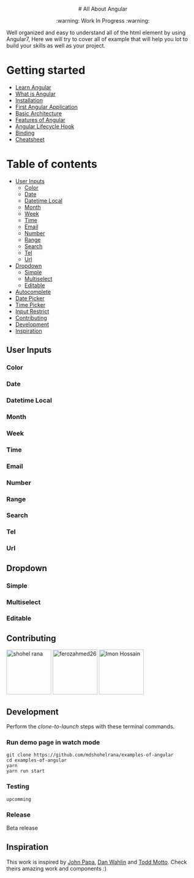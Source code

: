 <p align="center"> # All About Angular </p>
<p align="center">:warning: Work In Progress :warning:</p>

Well organized and easy to understand all of the html element by using Angular7, Here we will try to cover all of example that will help you lot to build your skills as well as your project.

Getting started
=================
* [Learn Angular](https://github.com/mdshohelrana/examples-of-angular/wiki)
* [What is Angular](https://github.com/mdshohelrana/examples-of-angular/wiki/angular)
* [Installation](https://github.com/mdshohelrana/examples-of-angular/wiki/Installation)
* [First Angular Application](https://github.com/mdshohelrana/examples-of-angular/wiki/First-Angular-Application)
* [Basic Architecture](https://github.com/mdshohelrana/examples-of-angular/wiki/Basic-Architecture)
* [Features of Angular](https://github.com/mdshohelrana/examples-of-angular/wiki/Features-of-Angular)
* [Angular Lifecycle Hook](https://github.com/mdshohelrana/examples-of-angular/wiki/Angular-Lifecycle-Hook)
* [Binding](https://github.com/mdshohelrana/examples-of-angular/wiki/Binding)
* [Cheatsheet](https://github.com/mdshohelrana/examples-of-angular/wiki/Cheatsheet)

Table of contents
=================
* [User Inputs](#user-input)
    * [Color](#color)
    * [Date](#date)
    * [Datetime Local](#number)
    * [Month](#text)
    * [Week](#email)
    * [Time](#number)
    * [Email](#text)
    * [Number](#email)
    * [Range](#number)
    * [Search](#text)
    * [Tel](#email)
    * [Url](#number)
* [Dropdown](#dropdown)
    * [Simple](#simple)
    * [Multiselect](#multiselect)
    * [Editable](#editable)
* [Autocomplete](#autocomplete)
* [Date Picker](#autocomplete)
* [Time Picker](#autocomplete)
* [Input Restrict](#autocomplete)
* [Contributing](#contributing)
* [Development](#development)
* [Inspiration](#inspiration)

## User Inputs
### Color
### Date
### Datetime Local
### Month
### Week
### Time
### Email
### Number
### Range
### Search
### Tel
### Url

## Dropdown
### Simple
### Multiselect
### Editable

## Contributing
[<img alt="shohel rana" src="https://avatars1.githubusercontent.com/u/6725033?v=3&u=ee5df486d864c24c153d9b68bc7fac00b8b29403&s=400" width="117">](https://github.com/mdshohelrana) [<img alt="ferozahmed26" src="https://avatars1.githubusercontent.com/u/26955223?s=460&v=4" width="117">](https://github.com/ferozahmed26) [<img alt="Imon Hossain" src="https://avatars3.githubusercontent.com/u/14268885?s=460&v=4" width="117">](https://github.com/imonhossain)

## Development

Perform the _clone-to-launch_ steps with these terminal commands.

### Run demo page in watch mode
```
git clone https://github.com/mdshohelrana/examples-of-angular
cd examples-of-angular
yarn
yarn run start
```
### Testing
```
upcomming
```

### Release

Beta release

## Inspiration
This work is inspired by [John Papa](https://github.com/johnpapa), [Dan Wahlin](https://github.com/DanWahlin) and [Todd Motto](https://github.com/toddmotto). Check theirs amazing work and components :)
